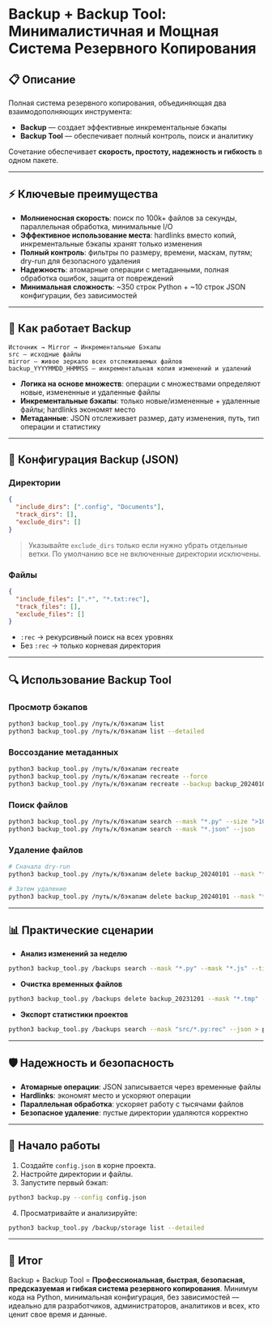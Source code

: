 # Backup + Backup Tool: Минималистичная и Мощная Система Резервного Копирования

## 📋 Описание

Полная система резервного копирования, объединяющая два взаимодополняющих инструмента:

* **Backup** — создает эффективные инкрементальные бэкапы
* **Backup Tool** — обеспечивает полный контроль, поиск и аналитику

Сочетание обеспечивает **скорость, простоту, надежность и гибкость** в одном пакете.

---

## ⚡ Ключевые преимущества

* **Молниеносная скорость**: поиск по 100k+ файлов за секунды, параллельная обработка, минимальные I/O
* **Эффективное использование места**: hardlinks вместо копий, инкрементальные бэкапы хранят только изменения
* **Полный контроль**: фильтры по размеру, времени, маскам, путям; dry-run для безопасного удаления
* **Надежность**: атомарные операции с метаданными, полная обработка ошибок, защита от повреждений
* **Минимальная сложность**: \~350 строк Python + \~10 строк JSON конфигурации, без зависимостей

---

## 🔧 Как работает Backup

```
Источник → Mirror → Инкрементальные Бэкапы
src — исходные файлы
mirror — живое зеркало всех отслеживаемых файлов
backup_YYYYMMDD_HHMMSS — инкрементальная копия изменений и удалений
```

* **Логика на основе множеств**: операции с множествами определяют новые, измененные и удаленные файлы
* **Инкрементальные бэкапы**: только новые/измененные + удаленные файлы; hardlinks экономят место
* **Метаданные**: JSON отслеживает размер, дату изменения, путь, тип операции и статистику

---

## 🔧 Конфигурация Backup (JSON)

### Директории

```json
{
  "include_dirs": [".config", "Documents"],
  "track_dirs": [],
  "exclude_dirs": []
}
```

> Указывайте `exclude_dirs` только если нужно убрать отдельные ветки. По умолчанию все не включенные директории исключены.

### Файлы

```json
{
  "include_files": [".*", "*.txt:rec"],
  "track_files": [],
  "exclude_files": []
}
```

* `:rec` → рекурсивный поиск на всех уровнях
* Без `:rec` → только корневая директория

---

## 🔍 Использование Backup Tool

### Просмотр бэкапов

```bash
python3 backup_tool.py /путь/к/бэкапам list
python3 backup_tool.py /путь/к/бэкапам list --detailed
```

### Воссоздание метаданных

```bash
python3 backup_tool.py /путь/к/бэкапам recreate
python3 backup_tool.py /путь/к/бэкапам recreate --force
python3 backup_tool.py /путь/к/бэкапам recreate --backup backup_20240101
```

### Поиск файлов

```bash
python3 backup_tool.py /путь/к/бэкапам search --mask "*.py" --size ">100K" --time ">2024-01-01"
python3 backup_tool.py /путь/к/бэкапам search --mask "*.json" --json
```

### Удаление файлов

```bash
# Сначала dry-run
python3 backup_tool.py /путь/к/бэкапам delete backup_20240101 --mask "*.tmp" --dry-run

# Затем удаление
python3 backup_tool.py /путь/к/бэкапам delete backup_20240101 --mask "*.tmp"
```

---

## 📊 Практические сценарии

* **Анализ изменений за неделю**

```bash
python3 backup_tool.py /backups search --mask "*.py" --mask "*.js" --time ">2024-01-15" --last-backups 7
```

* **Очистка временных файлов**

```bash
python3 backup_tool.py /backups delete backup_20231201 --mask "*.tmp" --mask "*.log"
```

* **Экспорт статистики проектов**

```bash
python3 backup_tool.py /backups search --mask "src/*.py:rec" --json > project_stats.json
```

---

## 🛡 Надежность и безопасность

* **Атомарные операции**: JSON записывается через временные файлы
* **Hardlinks**: экономят место и ускоряют операции
* **Параллельная обработка**: ускоряет работу с тысячами файлов
* **Безопасное удаление**: пустые директории удаляются корректно

---

## 🚀 Начало работы

1. Создайте `config.json` в корне проекта.
2. Настройте директории и файлы.
3. Запустите первый бэкап:

```bash
python3 backup.py --config config.json
```

4. Просматривайте и анализируйте:

```bash
python3 backup_tool.py /backup/storage list --detailed
```

---

## 🌟 Итог

Backup + Backup Tool = **Профессиональная, быстрая, безопасная, предсказуемая и гибкая система резервного копирования**.
Минимум кода на Python, минимальная конфигурация, без зависимостей — идеально для разработчиков, администраторов, аналитиков и всех, кто ценит свое время и данные.
